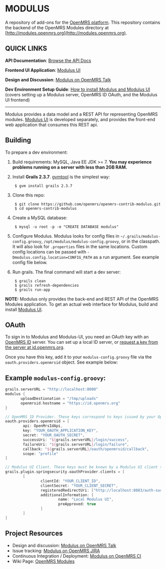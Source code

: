 MODULUS
=====

A repository of add-ons for the [OpenMRS platform](https://wiki.openmrs.org/x/RAEr). This repository contains the backend of the OpenMRS Modules directory at [http://modules.openmrs.org](http://modules.openmrs.org).


QUICK LINKS
-----

**API Documentation**: [Browse the API Docs][]

**Frontend UI Application**: [Modulus UI][]

**Design and Discussion**: [Modulus on OpenMRS Talk][]

**Dev Environment Setup Guide**: [How to install Modulus and Modulus UI][guide] (covers setting up a Modulus server, OpenMRS ID OAuth, and the Modulus UI frontend)

-----

Modulus provides a data model and a REST API for representing OpenMRS modules. [Modulus UI] is developed separately, and provides the front-end web application that consumes this REST api.

Building
-----

To prepare a dev environment:

1. Build requirements: MySQL, Java EE JDK >= 7. **You may experience problems running on a server with less than 2GB RAM.**
2. Install **Grails 2.3.7**. [gvmtool][] is the simplest way:
       
        $ gvm install grails 2.3.7

3. Clone this repo:

        $ git clone https://github.com/openmrs/openmrs-contrib-modulus.git
        $ cd openmrs-contrib-modulus
        
4. Create a MySQL database:

        $ mysql -u root -p -e "CREATE DATABASE modulus"

5. Configure Modulus. Modulus looks for config files in `~/.grails/modulus-config.groovy`, `/opt/modulus/modulus-config.groovy`, or in the classpath. It will also look for `.properties` files in the same locations. Custom config locations can be passed with `-Dmodulus.config.location=CONFIG_PATH` as a run argument. See example config file below.

6. Run grails. The final command will start a dev server:

        $ grails clean
        $ grails refresh-dependencies
        $ grails run-app
        
**NOTE:** Modulus only provides the back-end and REST API of the OpenMRS Modules application. To get an actual web interface for Modulus, build and install [Modulus UI][].
        
[gvmtool]: http://gvmtool.net/
[Modulus-UI]: https://github.com/openmrs/openmrs-contrib-modulus-ui

OAuth
-----

To sign in to Modulus and Modulus-UI, you need an OAuth key with an [OpenMRS ID](https://github.com/openmrs/openmrs-contrib-id) server. You can set up a local ID server, or [request a key from the server at id.openmrs.org](http://om.rs/oauthrequest).

Once you have this key, add it to your `modulus-config.groovy` file via the `oauth.providers.openmrsid` object. See example below:

Example `modulus-config.groovy`:
-----

```groovy
grails.serverURL = "http://localhost:8080"
modulus {
       uploadDestionation = "/tmp/uploads"
       openmrsid.hostname = "https://id.openmrs.org"
}

// OpenMRS ID Provider. These keys correspond to keys issued by your OpenMRS ID server.
oauth.providers.openmrsid = [
        api: OpenMrsIdApi,
        key: "YOUR_OAUTH_APPLICATION_KEY",
        secret: "YOUR_OAUTH_SECRET",
        successUri: "${grails.serverURL}/login/success",
        failureUri: "${grails.serverURL}/login/failure",
        callback: "${grails.serverURL}/oauth/openmrsid/callback",
        scope: "profile"
]

// Modulus UI Client. These keys must be known by a Modulus UI client to connect.
grails.plugin.springsecurity.oauthProvider.clients = [
        [
                clientId: "YOUR_CLIENT_ID",
                clientSecret: "YOUR_CLIENT_SECRET",
                registeredRedirectUri: ["http://localhost:8083/auth-success.html"],
                additionalInformation: [
                        name: "Local Modulus UI",
                        preApproved: true
                ]
        ]
]
```





Project Resources
-----

- Design and discussion: [Modulus on OpenMRS Talk][]
- Issue tracking: [Modulus on OpenMRS JIRA][]
- Continuous Integration / Deployment: [Modulus on OpenMRS CI][]
- Wiki Page: [OpenMRS Modules][]

[Modulus on OpenMRS Talk]: https://talk.openmrs.org/category/projects/modulus
[Modulus on OpenMRS JIRA]: https://tickets.openmrs.org/browse/MOD
[Modulus on OpenMRS CI]: https://ci.openmrs.org/browse/MOD-ULUS
[OpenMRS Modules]: http://go.openmrs.org/modulerepositoryproject
[Modulus UI]: https://github.com/openmrs/openmrs-contrib-modulus-ui
[Browse the API Docs]: https://openmrs.github.io/openmrs-contrib-modulus/
[guide]: https://wiki.openmrs.org/display/docs/How+to+install+Modulus+and+Modulus+UI
